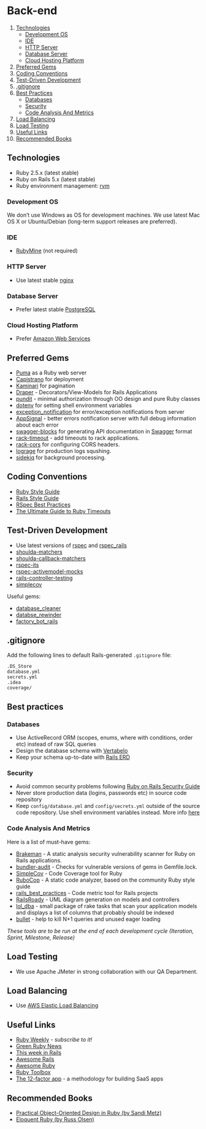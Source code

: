 # Back-end

1. [Technologies](#technologies)
    * [Development OS](#development-os)
    * [IDE](#ide)
    * [HTTP Server](#http-server)
    * [Database Server](#database-server)
    * [Cloud Hosting Platform](#cloud-hosting-platform)
1. [Preferred Gems](#preferred-gems)
1. [Coding Conventions](#coding-conventions)
1. [Test-Driven Development](#test-driven-development)
1. [.gitignore](#gitignore)
1. [Best Practices](#best-practices)
    * [Databases](#databases)
    * [Security](#security)
    * [Code Analysis And Metrics](#code-analysis-and-metrics)
1. [Load Balancing](#load-balancing)
1. [Load Testing](#load-testing)
1. [Useful Links](#useful-links)
1. [Recommended Books](#recommended-books)


## Technologies

* Ruby 2.5.x (latest stable)
* Ruby on Rails 5.x (latest stable)
* Ruby environment management: [rvm](http://rvm.io)


### Development OS

We don’t use Windows as OS for development machines. We use latest Mac OS X or Ubuntu/Debian (long-term support releases are preferred).


### IDE

* [RubyMine](https://www.jetbrains.com/ruby) (not required)


### HTTP Server

* Use latest stable [nginx](http://nginx.org)


### Database Server

* Prefer latest stable [PostgreSQL](http://www.postgresql.org)


### Cloud Hosting Platform

* Prefer [Amazon Web Services](http://aws.amazon.com)


## Preferred Gems

* [Puma](http://puma.io) as a Ruby web server
* [Capistrano](http://capistranorb.com) for deployment
* [Kaminari](https://github.com/amatsuda/kaminari) for pagination
* [Draper](https://github.com/drapergem/draper) - Decorators/View-Models for Rails Applications
* [pundit](https://github.com/elabs/pundit) - minimal authorization through OO design and pure Ruby classes
* [dotenv](https://github.com/bkeepers/dotenv) for setting shell environment variables
* [exception_notification](https://github.com/smartinez87/exception_notification) for error/exception notifications from server
* [AppSignal](https://appsignal.com) - better errors notification server with full debug information about each error
* [swagger-blocks](https://github.com/fotinakis/swagger-blocks) for generating API documentation in [Swagger](http://swagger.io/specification/) format
* [rack-timeout](https://github.com/heroku/rack-timeout) - add timeouts to rack applications.
* [rack-cors](https://github.com/cyu/rack-cors) for configuring CORS headers.
* [lograge](https://github.com/roidrage/lograge) for production logs squshing.
* [sidekiq](https://github.com/mperham/sidekiq) for background processing.


## Coding Conventions

* [Ruby Style Guide](https://github.com/bbatsov/ruby-style-guide)
* [Rails Style Guide](https://github.com/bbatsov/rails-style-guide)
* [RSpec Best Practices](https://github.com/andreareginato/betterspecs)
* [The Ultimate Guide to Ruby Timeouts](https://github.com/ankane/the-ultimate-guide-to-ruby-timeouts)


## Test-Driven Development

* Use latest versions of [rspec](https://github.com/rspec/rspec) and [rspec_rails](https://github.com/rspec/rspec-rails)
* [shoulda-matchers](https://github.com/thoughtbot/shoulda-matchers)
* [shoulda-callback-matchers](https://github.com/jdliss/shoulda-callback-matchers)
* [rspec-its](https://github.com/rspec/rspec-its)
* [rspec-activemodel-mocks](https://github.com/rspec/rspec-activemodel-mocks)
* [rails-controller-testing](https://github.com/rails/rails-controller-testing)
* [simplecov](https://github.com/colszowka/simplecov)

Useful gems: 
* [database_cleaner](https://github.com/DatabaseCleaner/database_cleaner)
* [databse_rewinder](https://github.com/amatsuda/database_rewinder)
* [factory_bot_rails](https://github.com/thoughtbot/factory_bot_rails)

## .gitignore

Add the following lines to default Rails-generated `.gitignore` file:

```
.DS_Store
database.yml
secrets.yml
.idea
coverage/
```


## Best practices

### Databases

* Use ActiveRecord ORM (scopes, enums, where with conditions, order etc) instead of raw SQL queries 
* Design the database schema with [Vertabelo](http://www.vertabelo.com)
* Keep your schema up-to-date with [Rails ERD](https://github.com/voormedia/rails-erd)


### Security

* Avoid common security problems following [Ruby on Rails Security Guide](http://guides.rubyonrails.org/security.html)
* Never store production data (logins, passwords etc) in source code repository
* Keep `config/database.yml` and `config/secrets.yml` outside of the source code repository. Use shell environment variables instead. More info [here](http://www.gotealeaf.com/blog/managing-environment-configuration-variables-in-rails)


### Code Analysis And Metrics

Here is a list of must-have gems:
* [Brakeman](https://github.com/presidentbeef/brakeman) - A static analysis security vulnerability scanner for Ruby on Rails applications.
* [bundler-audit](https://github.com/rubysec/bundler-audit) - Checks for vulnerable versions of gems in Gemfile.lock.
* [SimpleCov](https://github.com/colszowka/simplecov) - Code Coverage tool for Ruby
* [RuboCop](https://github.com/bbatsov/rubocop) - A static code analyzer, based on the community Ruby style guide
* [rails_best_practices](https://github.com/railsbp/rails_best_practices) - Code metric tool for Rails projects
* [RailsRoady](https://github.com/preston/railroady) - UML diagram generation on models and controllers
* [lol_dba](https://github.com/plentz/lol_dba) - small package of rake tasks that scan your application models and displays a list of columns that probably should be indexed
* [bullet](https://github.com/flyerhzm/bullet) - help to kill N+1 queries and unused eager loading

_These tools are to be run at the end of each development cycle (Iteration, Sprint, Milestone, Release)_


## Load Testing

* We use Apache JMeter in strong collaboration with our QA Department.


## Load Balancing

* Use [AWS Elastic Load Balancing](http://aws.amazon.com/elasticloadbalancing)


## Useful Links

* [Ruby Weekly](http://rubyweekly.com) - _subscribe to it!_
* [Green Ruby News](http://greenruby.org/)
* [This week in Rails](https://rails-weekly.ongoodbits.com/)
* [Awesome Rails](https://github.com/ekremkaraca/awesome-rails)
* [Awesome Ruby](https://github.com/markets/awesome-ruby)
* [Ruby Toolbox](https://www.ruby-toolbox.com)
* [The 12-factor app](http://12factor.net/) - a methodology for building SaaS apps


## Recommended Books

* [Practical Object-Oriented Design in Ruby (by Sandi Metz)](https://www.amazon.co.uk/Practical-Object-Oriented-Design-Ruby-Addison-Wesley/dp/0321721330)
* [Eloquent Ruby (by Russ Olsen)](https://www.amazon.co.uk/Eloquent-Ruby-Addison-Wesley-Professional/dp/0321584104/ref=pd_bxgy_14_img_2?ie=UTF8&refRID=HQ47S5P3BSG69ASDJH9A)

